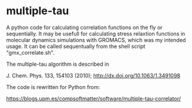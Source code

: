 # multiple-tau
A python code for calculating correlation functions on the fly or sequentially. It may be usefull for calculating stress relaxtion functions in molecular dynamics simulations with GROMACS, which was my intended usage. It can be called sequentually from the shell script "gmx_correlate.sh".


The multiple-tau algorithm is described in

  J. Chem. Phys. 133, 154103 (2010); http://dx.doi.org/10.1063/1.3491098


The code is rewritten for Python from:

  https://blogs.upm.es/compsoftmatter/software/multiple-tau-correlator/

